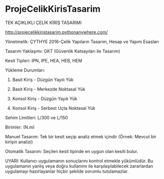 # ProjeCelikKirisTasarim
TEK AÇIKLIKLI ÇELİK KİRİŞ TASARIMI

http://projecelikkiristasarim.pythonanywhere.com/

Yönetmelik:	ÇYTHYE 2016-Çelik Yapıların Tasarım, Hesap ve Yapım Esasları

Tasarım Yaklaşımı:	GKT (Güvenlik Katsayıları ile Tasarım)

Kesit Tipleri:	IPN, IPE, HEA, HEB, HEM

Yükleme Durumları:	

1. Basit Kiriş - Düzgün Yayılı Yük

2. Basit Kiriş - Merkezde Noktasal Yük

3. Konsol Kiriş - Düzgün Yayılı Yük

4. Konsol Kiriş - Serbest Uçta Noktasal Yük

Sehim Limitleri:	L/300 ve L/150

Birimler:	(N.m)

Manuel Tasarım:	Tek bir kesit seçip analiz etmek içindir (Örnek: Mevcut bir kirişin analizi)

Otomatik Tasarım:	Seçilen kesit tipinde en uygun olan kesiti bulur.

UYARI: Kullanıcı uygulamanın sonuçlarını kontrol etmekle yükümlüdür. Bu uygulamanın yanlış veya doğru kullanımı ile karşılaşılabilecek zararlardan uygulamayı hazırlayanlar hiçbir şekilde sorumlu tutulamazlar.


